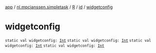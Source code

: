 [app](../../../index.md) / [nl.mpcjanssen.simpletask](../../index.md) / [R](../index.md) / [id](index.md) / [widgetconfig](.)

# widgetconfig

`static val widgetconfig: `[`Int`](https://kotlinlang.org/api/latest/jvm/stdlib/kotlin/-int/index.html)
`static val widgetconfig: `[`Int`](https://kotlinlang.org/api/latest/jvm/stdlib/kotlin/-int/index.html)
`static val widgetconfig: `[`Int`](https://kotlinlang.org/api/latest/jvm/stdlib/kotlin/-int/index.html)
`static val widgetconfig: `[`Int`](https://kotlinlang.org/api/latest/jvm/stdlib/kotlin/-int/index.html)